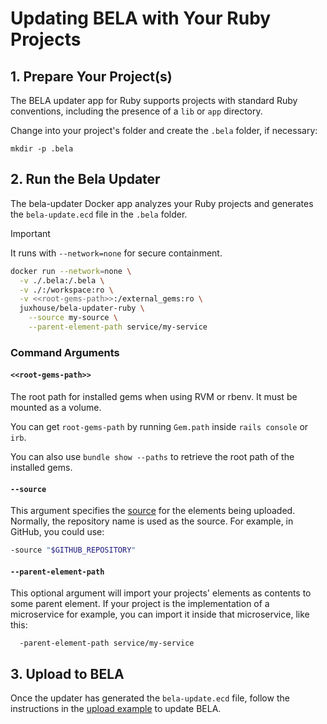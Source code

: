 # Updating BELA with Your Ruby Projects


## 1. Prepare Your Project(s)

The BELA updater app for Ruby supports projects with standard Ruby conventions, including the presence of a `lib` or `app` directory.

Change into your project's folder and create the `.bela` folder, if necessary:

```
mkdir -p .bela
```


## 2. Run the Bela Updater

The bela-updater Docker app analyzes your Ruby projects and generates the `bela-update.ecd` file in the `.bela` folder.

> [!IMPORTANT]  
> It runs with `--network=none` for secure containment.

```bash
docker run --network=none \
  -v ./.bela:/.bela \
  -v ./:/workspace:ro \
  -v <<root-gems-path>>:/external_gems:ro \
  juxhouse/bela-updater-ruby \
    --source my-source \
    --parent-element-path service/my-service
```

### **Command Arguments**

#### `<<root-gems-path>>`

The root path for installed gems when using RVM or rbenv. It must be mounted as a volume.

You can get `root-gems-path` by running `Gem.path` inside `rails console` or `irb`.

You can also use `bundle show --paths` to retrieve the root path of the installed gems.

#### `--source`

This argument specifies the [source](/Concepts.md#sources) for the elements being uploaded. Normally, the repository name is used as the source. For example, in GitHub, you could use:
```bash
-source "$GITHUB_REPOSITORY"
```

#### `--parent-element-path`

This optional argument will import your projects' elements as contents to some parent element. If your project is the implementation of a microservice for example, you can import it inside that microservice, like this:
```
  -parent-element-path service/my-service
```

## 3. Upload to BELA

Once the updater has generated the `bela-update.ecd` file, follow the instructions in the [upload example](/updaters/reference/upload-example.md) to update BELA.
